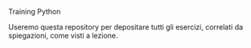 Training Python

Useremo questa repository per depositare tutti gli esercizi, correlati da spiegazioni, come visti a lezione.


